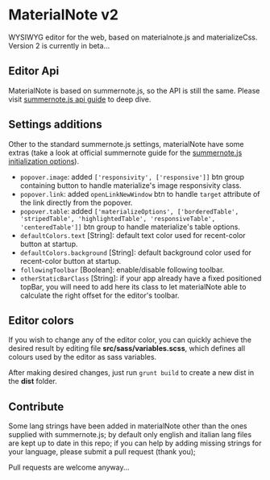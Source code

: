 # MaterialNote v2

WYSIWYG editor for the web, based on materialnote.js and materializeCss.
Version 2 is currently in beta...



## Editor Api

MaterialNote is based on summernote.js, so the API is still the same.
Please visit [summernote.js api guide](http://summernote.org/deep-dive/) to deep dive.


## Settings additions

Other to the standard summernote.js settings, materialNote have some extras (take a look at official summernote guide for the [summernote.js initialization options](http://summernote.org/deep-dive/#initialization-options)).

- `popover.image`: added `['responsivity', ['responsive']]` btn group containing button to handle materialize's image responsivity class.
- `popover.link`: added `openLinkNewWindow` btn to handle `target` attribute of the link directly from the popover.
- `popover.table`: added `['materializeOptions', ['borderedTable', 'stripedTable', 'highlightedTable', 'responsiveTable', 'centeredTable']]` btn group to handle materialize's table options.
- `defaultColors.text` [String]: default text color used for recent-color button at startup.
- `defaultColors.background` [String]: default background color used for recent-color button at startup.
- `followingToolbar` [Boolean]: enable/disable following toolbar.
- `otherStaticBarClass` [String]: if your app already have a fixed positioned topBar, you will need to add here its class to let materialNote able to calculate the right offset for the editor's toolbar.


## Editor colors

If you wish to change any of the editor color, you can quickly achieve the desired result by editing file **src/sass/variables.scss**, which defines all colours used by the editor as sass variables.

After making desired changes, just run `grunt build` to create a new dist in the **dist** folder.


## Contribute

Some lang strings have been added in materialNote other than the ones supplied with summernote.js; by default only english and italian lang files are kept up to date in this repo; if you can help by adding missing strings for your language, please submit a pull request (thank you);

Pull requests are welcome anyway...
